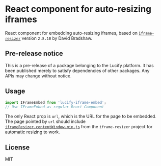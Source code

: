 
# React component for auto-resizing iframes

React component for embedding auto-resizing iframes, based on [`iframe-resizer`](https://github.com/davidjbradshaw/iframe-resizer) version `2.8.10` by David Bradshaw.

## Pre-release notice

This is a pre-release of a package belonging to the Lucify platform. It has been published merely to satisfy dependencies of other packages. Any APIs may change without notice.

## Usage 

```jsx
import IFrameEmbed from 'lucify-iframe-embed';
// Use IFrameEmbed as regular React Component
```

The only React prop is `url`, which is the URL for the page to be embedded. The page pointed by `url` should include [`iframeResizer.contentWindow.min.js`](https://github.com/davidjbradshaw/iframe-resizer/blob/v2.8.10/js/iframeResizer.contentWindow.min.js) from the `iframe-resizer` project for automatic resizing to work.

## License

MIT
